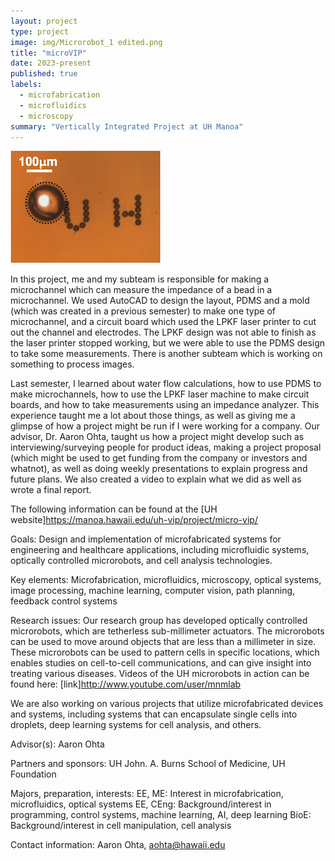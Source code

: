 ```yaml
---
layout: project
type: project
image: img/Microrobot_1 edited.png
title: "microVIP"
date: 2023-present
published: true
labels:
  - microfabrication
  - microfluidics
  - microscopy
summary: "Vertically Integrated Project at UH Manoa"
---
```

<img class="img-fluid" src="../img/Microrobot_1.png">

In this project, me and my subteam is responsible for making a microchannel which can measure the impedance of a bead in a microchannel. We used AutoCAD to design the layout, PDMS and a mold (which was created in a previous semester) to make one type of microchannel, and a circuit board which used the LPKF laser printer to cut out the channel and electrodes. The LPKF design was not able to finish as the laser printer stopped working, but we were able to use the PDMS design to take some measurements. There is another subteam which is working on something to process images.

Last semester, I learned about water flow calculations, how to use PDMS to make microchannels, how to use the LPKF laser machine to make circuit boards, and how to take measurements using an impedance analyzer. This experience taught me a lot about those things, as well as giving me a glimpse of how a project might be run if I were working for a company. Our advisor, Dr. Aaron Ohta, taught us how a project might develop such as interviewing/surveying people for product ideas, making a project proposal (which might be used to get funding from the company or investors and whatnot), as well as doing weekly presentations to explain progress and future plans. We also created a video to explain what we did as well as wrote a final report.

The following information can be found at the [UH website]https://manoa.hawaii.edu/uh-vip/project/micro-vip/

Goals:
Design and implementation of microfabricated systems for engineering and healthcare applications, including microfluidic systems, optically controlled microrobots, and cell analysis technologies.

Key elements:
Microfabrication, microfluidics, microscopy, optical systems, image processing, machine learning, computer vision, path planning, feedback control systems

Research issues:
Our research group has developed optically controlled microrobots, which are tetherless sub-millimeter actuators. The microrobots can be used to move around objects that are less than a millimeter in size. These microrobots can be used to pattern cells in specific locations, which enables studies on cell-to-cell communications, and can give insight into treating various diseases. Videos of the UH microrobots in action can be found here: [link]http://www.youtube.com/user/mnmlab

We are also working on various projects that utilize microfabricated devices and systems, including systems that can encapsulate single cells into droplets, deep learning systems for cell analysis, and others.

Advisor(s):
Aaron Ohta

Partners and sponsors:
UH John. A. Burns School of Medicine, UH Foundation

Majors, preparation, interests:
EE, ME: Interest in microfabrication, microfluidics, optical systems
EE, CEng: Background/interest in programming, control systems, machine learning, AI, deep learning
BioE: Background/interest in cell manipulation, cell analysis

Contact information:
Aaron Ohta, aohta@hawaii.edu
